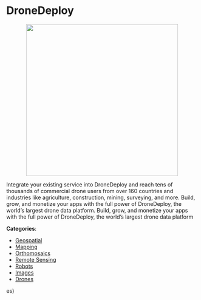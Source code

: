 # DroneDeploy
<p align="center">
    <img width="400" src="https://raw.githubusercontent.com/apis-list/apis-list/apis/dronedeploy/logo_256x256.png" />
</p>

Integrate your existing service into DroneDeploy and reach tens of thousands of commercial drone users from over 160 countries and industries like agriculture, construction, mining, surveying, and more.  Build, grow, and monetize your apps with the full power of DroneDeploy, the world’s largest drone data platform. Build, grow, and monetize your apps with the full power of DroneDeploy, the world’s largest drone data platform



**Categories**:
- [Geospatial](https://github.com/apis-list/apis-list#geospatial)
- [Mapping](https://github.com/apis-list/apis-list#mapping)
- [Orthomosaics](https://github.com/apis-list/apis-list#orthomosaics)
- [Remote Sensing](https://github.com/apis-list/apis-list#remote-sensing)
- [Robots](https://github.com/apis-list/apis-list#robots)
- [Images](https://github.com/apis-list/apis-list#images)
- [Drones](https://github.com/apis-list/apis-list#drones)



es)



